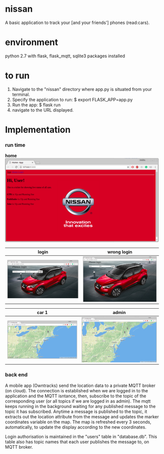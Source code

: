 # nissan
A basic application to track your [and your friends'] phones (read:cars).

# environment
python 2.7
with flask, flask_mqtt, sqlite3 packages installed

# to run
1. Navigate to the "nissan" directory where app.py is situated from your terminal.
2. Specify the application to run: $ export FLASK_APP=app.py
3. Run the app: $ flask run
4. navigate to the URL displayed.

# Implementation
### run time
**home**
![home](/home.png)

**login**                  |  **wrong login**
:-------------------------:|:-------------------------:
![login](/login.png)       |  ![wrong](/wrong.png)

**car 1**                  |  **admin**
:-------------------------:|:-------------------------:
![car](/mahim.png)         |  ![admin](/admin.png)

### back end
 A mobile app (Owntracks) send the location data to a private MQTT broker (on cloud). The connection is established when we are logged in to the application and the MQTT isntance, then, subscribe to the topic of the corresponding user (or all topics if we are logged in as admin). The mqtt keeps running in the background waiting for any published message to the topic it has subscribed. Anytime a message is published to the topic, it extracts out the location attribute from the message and updates the marker coordinates variable on the map.
 The map is refreshed every 3 seconds, automatically, to update the display according to the new coordinates.
 
 Login authorisation is maintained in the "users" table in "database.db". This table also has topic names that each user publishes the message to, on MQTT broker.
